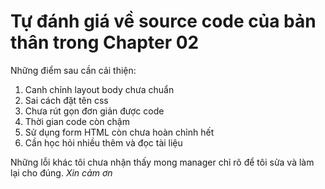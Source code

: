 # Tự đánh giá về source code của bản thân trong Chapter 02
Những điểm sau cần cải thiện:
1. Canh chỉnh layout body chưa chuẩn
2. Sai cách đặt tên css
3. Chưa rút gọn đơn giản được code
4. Thời gian code còn chậm
5. Sử dụng form HTML còn chưa hoàn chỉnh hết
6. Cần học hỏi nhiều thêm và đọc tài liệu

Những lỗi khác tôi chưa nhận thấy mong manager chỉ rõ để tôi sửa và làm lại cho đúng.
_Xin cảm ơn_